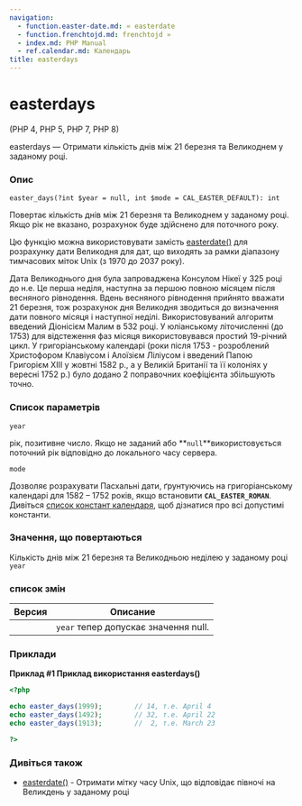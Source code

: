 ```yaml
---
navigation:
  - function.easter-date.md: « easterdate
  - function.frenchtojd.md: frenchtojd »
  - index.md: PHP Manual
  - ref.calendar.md: Календарь
title: easterdays
---
```

# easterdays

(PHP 4, PHP 5, PHP 7, PHP 8)

easterdays — Отримати кількість днів між 21 березня та Великоднем у заданому році.

### Опис

```methodsynopsis
easter_days(?int $year = null, int $mode = CAL_EASTER_DEFAULT): int
```

Повертає кількість днів між 21 березня та Великоднем у заданому році. Якщо рік не вказано, розрахунок буде здійснено для поточного року.

Цю функцію можна використовувати замість [easterdate()](function.easter-date.md) для розрахунку дати Великодня для дат, що виходять за рамки діапазону тимчасових міток Unix (з 1970 до 2037 року).

Дата Великоднього дня була запроваджена Консулом Нікеї у 325 році до н.е. Це перша неділя, наступна за першою повною місяцем після весняного рівнодення. Вдень весняного рівнодення прийнято вважати 21 березня, тож розрахунок дня Великодня зводиться до визначення дати повного місяця і наступної неділі. Використовуваний алгоритм введений Діонісієм Малим в 532 році. У юліанському літочисленні (до 1753) для відстеження фаз місяця використовувався простий 19-річний цикл. У григоріанському календарі (роки після 1753 - розроблений Христофором Клавіусом і Алоїзієм Ліліусом і введений Папою Григорієм XIII у жовтні 1582 р., а у Великій Британії та її колоніях у вересні 1752 р.) було додано 2 поправочних коефіцієнта збільшують точно.

### Список параметрів

`year`

рік, позитивне число. Якщо не заданий або \*\*`null`\*\*використовується поточний рік відповідно до локального часу сервера.

`mode`

Дозволяє розрахувати Пасхальні дати, ґрунтуючись на григоріанському календарі для 1582 – 1752 років, якщо встановити **`CAL_EASTER_ROMAN`**. Дивіться [список констант календаря](calendar.constants.md), щоб дізнатися про всі допустимі константи.

### Значення, що повертаються

Кількість днів між 21 березня та Великодньою неділею у заданому році `year`

### список змін

| Версия | Описание |
| --- | --- |
|  | `year` тепер допускає значення null. |

### Приклади

**Приклад #1 Приклад використання **easterdays()****

```php
<?php

echo easter_days(1999);        // 14, т.e. April 4
echo easter_days(1492);        // 32, т.e. April 22
echo easter_days(1913);        //  2, т.e. March 23

?>
```

### Дивіться також

-   [easterdate()](function.easter-date.md) - Отримати мітку часу Unix, що відповідає півночі на Великдень у заданому році

